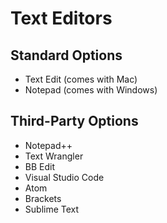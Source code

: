 # Text Editors

## Standard Options
- Text Edit (comes with Mac)
- Notepad (comes with Windows)

## Third-Party Options 
- Notepad++
- Text Wrangler 
- BB Edit 
- Visual Studio Code
- Atom
- Brackets
- Sublime Text
